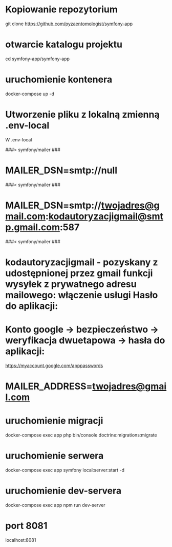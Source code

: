 # Kopiowanie repozytorium

git clone https://github.com/pyzaentomologist/symfony-app

# otwarcie katalogu projektu

cd symfony-app/symfony-app

# uruchomienie kontenera

docker-compose up -d

# Utworzenie pliku z lokalną zmienną .env-local

W .env-local

###> symfony/mailer ###

# MAILER_DSN=smtp://null

###< symfony/mailer ###

# MAILER_DSN=smtp://twojadres@gmail.com:kodautoryzacjigmail@smtp.gmail.com:587

###< symfony/mailer ###

# kodautoryzacjigmail - pozyskany z udostępnionej przez gmail funkcji wysyłek z prywatnego adresu mailowego: włączenie usługi Hasło do aplikacji:

# Konto google -> bezpieczeństwo -> weryfikacja dwuetapowa -> hasła do aplikacji:

https://myaccount.google.com/apppasswords

# MAILER_ADDRESS=twojadres@gmail.com

# uruchomienie migracji

docker-compose exec app php bin/console doctrine:migrations:migrate

# uruchomienie serwera

docker-compose exec app symfony local:server:start -d

# uruchomienie dev-servera

docker-compose exec app npm run dev-server

# port 8081

localhost:8081
